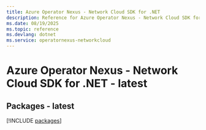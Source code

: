 ```yaml
---
title: Azure Operator Nexus - Network Cloud SDK for .NET
description: Reference for Azure Operator Nexus - Network Cloud SDK for .NET
ms.date: 08/19/2025
ms.topic: reference
ms.devlang: dotnet
ms.service: operatornexus-networkcloud
---
```

# Azure Operator Nexus - Network Cloud SDK for .NET - latest
## Packages - latest
[!INCLUDE [packages](operator-nexus---network-cloud-index.md)]